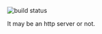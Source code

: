 ![build status][1]

[1]: https://travis-ci.org/appcrash/fhs.svg?branch=master

It may be an http server or not.
